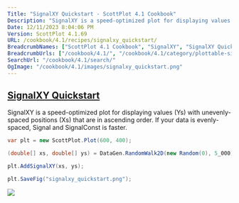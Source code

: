 ```yaml
---
Title: "SignalXY Quickstart - ScottPlot 4.1 Cookbook"
Description: "SignalXY is a speed-optimized plot for displaying values (Ys) with unevenly-spaced positions (Xs) that are in ascending order. If your data is evenly-spaced, Signal and SignalConst is faster."
Date: 12/11/2023 8:04:06 PM
Version: ScottPlot 4.1.69
URL: /cookbook/4.1/recipes/signalxy_quickstart/
BreadcrumbNames: ["ScottPlot 4.1 Cookbook", "SignalXY", "SignalXY Quickstart"]
BreadcrumbUrls: ["/cookbook/4.1/", "/cookbook/4.1/category/plottable-signalxy", "/cookbook/4.1/recipes/signalxy_quickstart/"]
SearchUrl: "/cookbook/4.1/search/"
OgImage: "/cookbook/4.1/images/signalxy_quickstart.png"
---
```


<h2><a href='/cookbook/4.1/recipes/signalxy_quickstart/'>SignalXY Quickstart</a></h2>

SignalXY is a speed-optimized plot for displaying values (Ys) with unevenly-spaced positions (Xs) that are in ascending order. If your data is evenly-spaced, Signal and SignalConst is faster.

```cs
var plt = new ScottPlot.Plot(600, 400);

(double[] xs, double[] ys) = DataGen.RandomWalk2D(new Random(0), 5_000);

plt.AddSignalXY(xs, ys);

plt.SaveFig("signalxy_quickstart.png");
```

<img src='../../images/signalxy_quickstart.png' class='d-block mx-auto my-5' />


